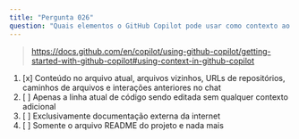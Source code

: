 ```yaml
---
title: "Pergunta 026"
question: "Quais elementos o GitHub Copilot pode usar como contexto ao gerar sugestões?"
---
```


> https://docs.github.com/en/copilot/using-github-copilot/getting-started-with-github-copilot#using-context-in-github-copilot
1. [x] Conteúdo no arquivo atual, arquivos vizinhos, URLs de repositórios, caminhos de arquivos e interações anteriores no chat
1. [ ] Apenas a linha atual de código sendo editada sem qualquer contexto adicional
1. [ ] Exclusivamente documentação externa da internet
1. [ ] Somente o arquivo README do projeto e nada mais

